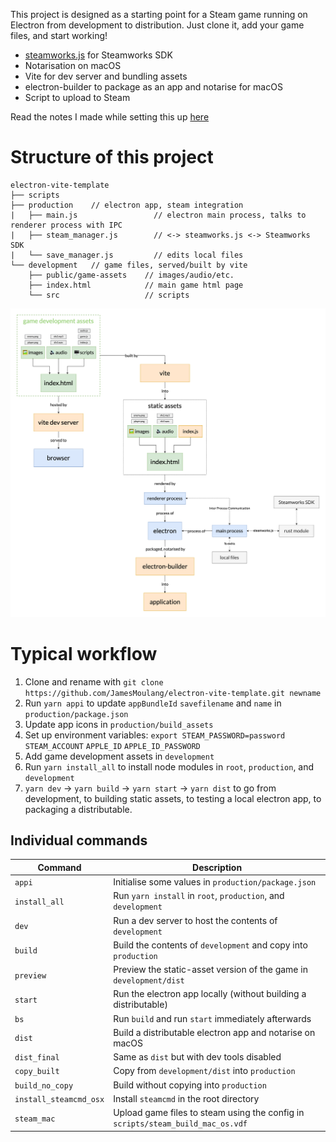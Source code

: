 This project is designed as a starting point for a Steam game running on Electron from development to distribution. Just clone it, add your game files, and start working!

- [steamworks.js](https://github.com/ceifa/steamworks.js) for Steamworks SDK
- Notarisation on macOS
- Vite for dev server and bundling assets
- electron-builder to package as an app and notarise for macOS
- Script to upload to Steam

Read the notes I made while setting this up [here](https://github.com/JamesMoulang/electron-notes)

# Structure of this project

```
electron-vite-template
├── scripts
├── production    // electron app, steam integration
|   ├── main.js                 // electron main process, talks to renderer process with IPC
|   ├── steam_manager.js        // <-> steamworks.js <-> Steamworks SDK
|   └── save_manager.js         // edits local files
└── development   // game files, served/built by vite
    ├── public/game-assets    // images/audio/etc.
    ├── index.html            // main game html page
    └── src                   // scripts
```

![alt text](https://github.com/JamesMoulang/electron-vite-template/blob/main/structure.png?raw=true)

# Typical workflow

1. Clone and rename with `git clone https://github.com/JamesMoulang/electron-vite-template.git newname`
1. Run `yarn appi` to update `appBundleId` `savefilename` and `name` in `production/package.json`
1. Update app icons in `production/build_assets`
2. Set up environment variables: `export STEAM_PASSWORD=password` `STEAM_ACCOUNT` `APPLE_ID` `APPLE_ID_PASSWORD`
3. Add game development assets in `development`
4. Run `yarn install_all` to install node modules in `root`, `production`, and `development`
5. `yarn dev` -> `yarn build` -> `yarn start` -> `yarn dist` to go from development, to building static assets, to testing a local electron app, to packaging a distributable.

## Individual commands

| Command                   | Description                                                                                           |
| --------------------------| ----------------------------------------------------------------------------------------------------- |
| `appi`                    | Initialise some values in `production/package.json`                                                   |
| `install_all`             | Run `yarn install` in `root`, `production`, and `development`                                         |
| `dev`                     | Run a dev server to host the contents of `development`                                                |
| `build`                   | Build the contents of `development` and copy into `production`                                        |
| `preview`                 | Preview the static-asset version of the game in `development/dist`                                    |
| `start`                   | Run the electron app locally (without building a distributable)                                       |
| `bs`                      | Run `build` and run `start` immediately afterwards                                                    |
| `dist`                    | Build a distributable electron app and notarise on macOS                                              |
| `dist_final`              | Same as `dist` but with dev tools disabled                                                            |
| `copy_built`              | Copy from `development/dist` into `production`                                                        |
| `build_no_copy`           | Build without copying into `production`                                                               |
| `install_steamcmd_osx`    | Install `steamcmd` in the root directory                                                              |
| `steam_mac`               | Upload game files to steam using the config in `scripts/steam_build_mac_os.vdf`                       |
